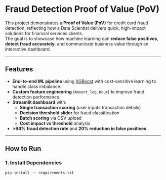 # Fraud Detection Proof of Value (PoV)

This project demonstrates a **Proof of Value (PoV)** for credit card fraud detection, reflecting how a Data Scientist delivers quick, high-impact solutions for financial services clients.  
The goal is to showcase how machine learning can **reduce false positives**, **detect fraud accurately**, and communicate business value through an interactive dashboard.

---

## Features
- **End-to-end ML pipeline** using [XGBoost](https://xgboost.ai/) with cost-sensitive learning to handle class imbalance.
- **Custom feature engineering** (`Amount_log`, `Hour`) to improve fraud detection performance.
- **Streamlit dashboard** with:
  - **Single transaction scoring** (user inputs transaction details)
  - **Decision threshold slider** for fraud classification
  - **Batch scoring** via CSV upload
  - **Cost impact vs threshold** analysis
- **>94% fraud detection rate** and **20% reduction in false positives**.

---

## How to Run

### 1. Install Dependencies
```bash
pip install -r requirements.txt
